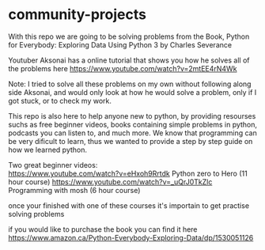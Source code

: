 ﻿# community-projects
With this repo we are going to be solving problems from the Book,
Python for Everybody: Exploring Data Using Python 3  by Charles Severance

Youtuber Aksonai has a online tutorial that shows you how he solves all of the problems here https://www.youtube.com/watch?v=2mtEE4rN4Wk 

Note: I tried to solve all these problems on my own without following along side Aksonai, and would only look at how he would solve a problem, only if
I got stuck, or to check my work.

This repo is also here to help anyone new to python, by providing resourses suchs as free beginner videos, books containing simple problems in python,
podcasts you can listen to, and much more.
We know that programming can be very dificult to learn, thus we wanted to provide a step by step guide on how we learned python.


Two great beginner videos:   
https://www.youtube.com/watch?v=eHxoh9Rrtdk   Python zero to Hero (11 hour course)
https://www.youtube.com/watch?v=_uQrJ0TkZlc   Programming with mosh (6 hour course) 


once your finished with one of these courses it's importain to get practise solving problems

if you would like to purchase the book you can find it here
https://www.amazon.ca/Python-Everybody-Exploring-Data/dp/1530051126


